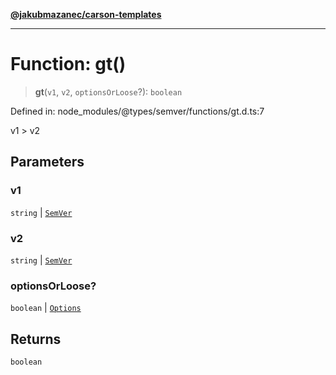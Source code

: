 [**@jakubmazanec/carson-templates**](../../../README.md)

---

# Function: gt()

> **gt**(`v1`, `v2`, `optionsOrLoose`?): `boolean`

Defined in: node_modules/@types/semver/functions/gt.d.ts:7

v1 > v2

## Parameters

### v1

`string` | [`SemVer`](../classes/SemVer.md)

### v2

`string` | [`SemVer`](../classes/SemVer.md)

### optionsOrLoose?

`boolean` | [`Options`](../interfaces/Options.md)

## Returns

`boolean`
